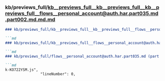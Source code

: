### kb/previews_full/kb__previews_full__kb__previews_full__kb__previews_full__flows__personal_account@auth.har.part035.md.part002.md.md.md

```md
### kb/previews_full/kb__previews_full__kb__previews_full__flows__personal_account@auth.har.part035.md.part002.md.md

```md
### kb/previews_full/kb__previews_full__flows__personal_account@auth.har.part035.md.part002.md

```md
### kb/previews_full/flows__personal_account@auth.har.part035.md (part 002)

```md
k-KO722YSM.js",
                "lineNumber": 0,
      
```

```

```

```

```
